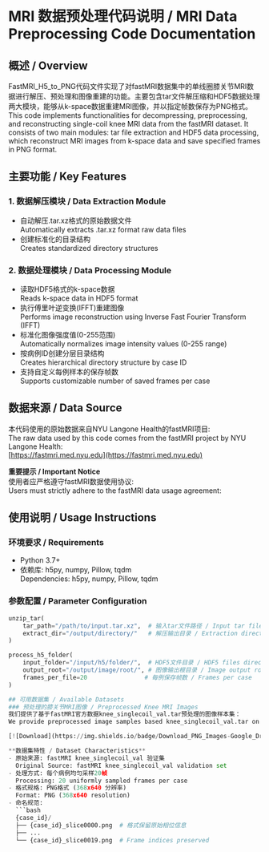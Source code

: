 # MRI 数据预处理代码说明 / MRI Data Preprocessing Code Documentation

## 概述 / Overview
FastMRI_H5_to_PNG代码文件实现了对fastMRI数据集中的单线圈膝关节MRI数据进行解压、预处理和图像重建的功能。主要包含tar文件解压缩和HDF5数据处理两大模块，能够从k-space数据重建MRI图像，并以指定帧数保存为PNG格式。  
This code implements functionalities for decompressing, preprocessing, and reconstructing single-coil knee MRI data from the fastMRI dataset. It consists of two main modules: tar file extraction and HDF5 data processing, which reconstruct MRI images from k-space data and save specified frames in PNG format.

## 主要功能 / Key Features
### 1. 数据解压模块 / Data Extraction Module
- 自动解压.tar.xz格式的原始数据文件  
  Automatically extracts .tar.xz format raw data files
- 创建标准化的目录结构  
  Creates standardized directory structures

### 2. 数据处理模块 / Data Processing Module
- 读取HDF5格式的k-space数据  
  Reads k-space data in HDF5 format
- 执行傅里叶逆变换(IFFT)重建图像  
  Performs image reconstruction using Inverse Fast Fourier Transform (IFFT)
- 标准化图像强度值(0-255范围)  
  Automatically normalizes image intensity values (0-255 range)
- 按病例ID创建分层目录结构  
  Creates hierarchical directory structure by case ID
- 支持自定义每例样本的保存帧数  
  Supports customizable number of saved frames per case

## 数据来源 / Data Source
本代码使用的原始数据来自NYU Langone Health的fastMRI项目:  
The raw data used by this code comes from the fastMRI project by NYU Langone Health:  
[https://fastmri.med.nyu.edu](https://fastmri.med.nyu.edu)

**重要提示 / Important Notice**  
使用者应严格遵守fastMRI数据使用协议:  
Users must strictly adhere to the fastMRI data usage agreement:

## 使用说明 / Usage Instructions
### 环境要求 / Requirements
- Python 3.7+
- 依赖库: h5py, numpy, Pillow, tqdm  
  Dependencies: h5py, numpy, Pillow, tqdm

### 参数配置 / Parameter Configuration
```python
unzip_tar(
    tar_path="/path/to/input.tar.xz",  # 输入tar文件路径 / Input tar file path
    extract_dir="/output/directory/"   # 解压输出目录 / Extraction directory
)

process_h5_folder(
    input_folder="/input/h5/folder/",  # HDF5文件目录 / HDF5 files directory 
    output_root="/output/image/root/", # 图像输出根目录 / Image output root
    frames_per_file=20                # 每例保存帧数 / Frames per case
)

## 可用数据集 / Available Datasets
### 预处理的膝关节MRI图像 / Preprocessed Knee MRI Images
我们提供了基于fastMRI官方数据knee_singlecoil_val.tar预处理的图像样本集：  
We provide preprocessed image samples based knee_singlecoil_val.tar on the official fastMRI data:

[![Download](https://img.shields.io/badge/Download_PNG_Images-Google_Drive-blue?logo=google-drive)](https://drive.google.com/file/d/1JGFZkP71IPX16ZYX1TWSs5xmvBUnpaAu/view?usp=sharing)

**数据集特性 / Dataset Characteristics**
- 原始来源: fastMRI knee_singlecoil_val 验证集  
  Original Source: fastMRI knee_singlecoil_val validation set
- 处理方式: 每个病例均匀采样20帧  
  Processing: 20 uniformly sampled frames per case
- 格式规格: PNG格式 (368x640 分辨率)  
  Format: PNG (368x640 resolution)
- 命名规范: 
  ```bash
  {case_id}/
  ├── {case_id}_slice0000.png  # 格式保留原始相位信息
  ├── ...
  └── {case_id}_slice0019.png  # Frame indices preserved
